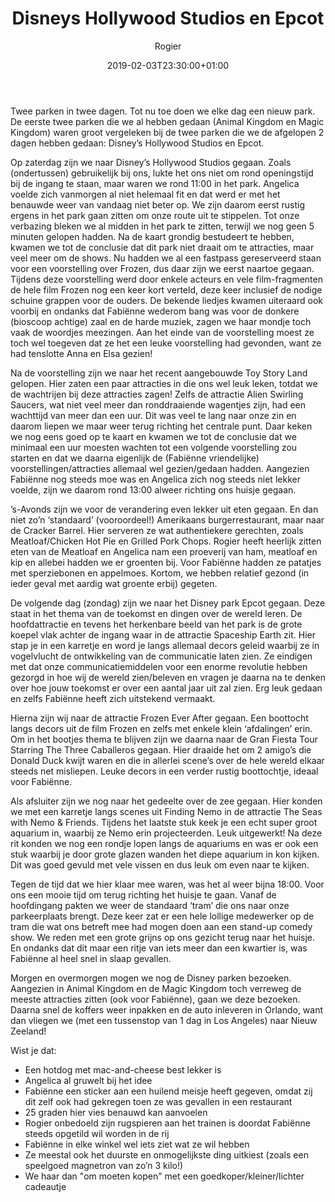 ﻿---
title: Disneys Hollywood Studios en Epcot
author: Rogier
type: post
date: 2019-02-03T23:30:00+01:00
url: /weblog/2019/02/03/disneys-hollywood-studios-en-epcot/
commentFolder: 2019-02-03-disneys-hollywood-studios-en-epcot
categories:
- Wereld trip 2019
images: ["01-epcot.jpg"]
resources:
- src: 01-epcot.jpg
  title: Meer in Epcot waar omheen alle werelddelen liggen
  params:
    banner: true
- src: 02-epcot-mexico.jpg
  title: Fabiënne bij Maya tempel
  params:
    imagegallery: true
- src: 03-geel-visje.jpg
  title: Leuk fel geel visje
  params:
    imagegallery: true
- src: 04-zeepaardjes.jpg
  title: Zeepaardjes op een tak
  params:
    imagegallery: true
- src: 05-koraalduivel.jpg
  title: Zeer giftige Koraalduivel
  params:
    imagegallery: true
- src: 06-nemo.jpg
  title: Nemo him self!
  params:
    imagegallery: true
- src: 07-hotdog-mac-and-cheese.jpg
  title: Hotdog met Mac-and-cheese
  params:
    imagegallery: true
- src: 08-epcot-planet-earth.jpg
  title: Epcot's Planet Earth bij zonsondergang
  params:
    imagegallery: true
- src: 09-epcot-planet-earth.jpg
  title: Epcot's Planet Earth bij zonsondergang
  params:
    imagegallery: true
- src: 10-cracker-barrel-diner.jpg
  title: Diner bij Cracker Barrel
  params:
    imagegallery: true

---
Twee parken in twee dagen. Tot nu toe doen we elke dag een nieuw park. De eerste twee parken die we al hebben gedaan (Animal Kingdom en Magic Kingdom) waren groot vergeleken bij de twee parken die we de afgelopen 2 dagen hebben gedaan: Disney’s Hollywood Studios en Epcot.

Op zaterdag zijn we naar Disney’s Hollywood Studios gegaan. Zoals (ondertussen) gebruikelijk bij ons, lukte het ons niet om rond openingstijd bij de ingang te staan, maar waren we rond 11:00 in het park. Angelica voelde zich vanmorgen al niet helemaal fit en dat werd er met het benauwde weer van vandaag niet beter op. We zijn daarom eerst rustig ergens in het park gaan zitten om onze route uit te stippelen. Tot onze verbazing bleken we al midden in het park te zitten, terwijl we nog geen 5 minuten gelopen hadden. Na de kaart grondig bestudeert te hebben, kwamen we tot de conclusie dat dit park niet draait om te attracties, maar veel meer om de shows. Nu hadden we al een fastpass gereserveerd staan voor een voorstelling over Frozen, dus daar zijn we eerst naartoe gegaan. Tijdens deze voorstelling werd door enkele acteurs en vele film-fragmenten de hele film Frozen nog een keer kort verteld, deze keer inclusief de nodige schuine grappen voor de ouders. De bekende liedjes kwamen uiteraard ook voorbij en ondanks dat Fabiënne wederom bang was voor de donkere (bioscoop achtige) zaal en de harde muziek, zagen we haar mondje toch vaak de woordjes meezingen. Aan het einde van de voorstelling moest ze toch wel toegeven dat ze het een leuke voorstelling had gevonden, want ze had tenslotte Anna en Elsa gezien!

Na de voorstelling zijn we naar het recent aangebouwde Toy Story Land gelopen. Hier zaten een paar attracties in die ons wel leuk leken, totdat we de wachtrijen bij deze attracties zagen! Zelfs de attractie Alien Swirling Saucers, wat niet veel meer dan ronddraaiende wagentjes zijn, had een wachttijd van meer dan een uur. Dit was veel te lang naar onze zin en daarom liepen we maar weer terug richting het centrale punt. Daar keken we nog eens goed op te kaart en kwamen we tot de conclusie dat we minimaal een uur moesten wachten tot een volgende voorstelling zou starten en dat we daarna eigenlijk de (Fabiënne vriendelijke) voorstellingen/attracties allemaal wel gezien/gedaan hadden. Aangezien Fabiënne nog steeds moe was en Angelica zich nog steeds niet lekker voelde, zijn we daarom rond 13:00 alweer richting ons huisje gegaan.

’s-Avonds zijn we voor de verandering even lekker uit eten gegaan. En dan niet zo’n ‘standaard’ (vooroordeel!) Amerikaans burgerrestaurant, maar naar de Cracker Barrel. Hier serveren ze wat authentiekere gerechten, zoals Meatloaf/Chicken Hot Pie en Grilled Pork Chops. Rogier heeft heerlijk zitten eten van de Meatloaf en Angelica nam een proeverij van ham, meatloaf en kip en allebei hadden we er groenten bij. Voor Fabiënne hadden ze patatjes met sperziebonen en appelmoes. Kortom, we hebben relatief gezond (in ieder geval met aardig wat groente erbij) gegeten.

De volgende dag (zondag) zijn we naar het Disney park Epcot gegaan. Deze staat in het thema van de toekomst en dingen over de wereld leren. De hoofdattractie en tevens het herkenbare beeld van het park is de grote koepel vlak achter de ingang waar in de attractie Spaceship Earth zit. Hier stap je in een karretje en word je langs allemaal decors geleid waarbij ze in vogelvlucht de ontwikkeling van de communicatie laten zien. Ze eindigen met dat onze communicatiemiddelen voor een enorme revolutie hebben gezorgd in hoe wij de wereld zien/beleven en vragen je daarna na te denken over hoe jouw toekomst er over een aantal jaar uit zal zien. Erg leuk gedaan en zelfs Fabiënne heeft zich uitstekend vermaakt. 

Hierna zijn wij naar de attractie Frozen Ever After gegaan. Een boottocht langs decors uit de film Frozen en zelfs met enkele klein ‘afdalingen’ erin. Om in het bootjes thema te blijven zijn we daarna naar de Gran Fiesta Tour Starring The Three Caballeros gegaan. Hier draaide het om 2 amigo’s die Donald Duck kwijt waren en die in allerlei scene’s over de hele wereld elkaar steeds net misliepen. Leuke decors in een verder rustig boottochtje, ideaal voor Fabiënne.

Als afsluiter zijn we nog naar het gedeelte over de zee gegaan. Hier konden we met een karretje langs scenes uit Finding Nemo in de attractie The Seas with Nemo & Friends. Tijdens het laatste stuk keek je een echt super groot aquarium in, waarbij ze Nemo erin projecteerden. Leuk uitgewerkt! Na deze rit konden we nog een rondje lopen langs de aquariums en was er ook een stuk waarbij je door grote glazen wanden het diepe aquarium in kon kijken. Dit was goed gevuld met vele vissen en dus leuk om even naar te kijken.

Tegen de tijd dat we hier klaar mee waren, was het al weer bijna 18:00. Voor ons een mooie tijd om terug richting het huisje te gaan. Vanaf de hoofdingang pakten we weer de standaard ‘tram’ die ons naar onze parkeerplaats brengt. Deze keer zat er een hele lollige medewerker op de tram die wat ons betreft mee had mogen doen aan een stand-up comedy show. We reden met een grote grijns op ons gezicht terug naar het huisje. En ondanks dat dit maar een ritje van iets meer dan een kwartier is, was Fabiënne al heel snel in slaap gevallen. 

Morgen en overmorgen mogen we nog de Disney parken bezoeken. Aangezien in Animal Kingdom en de Magic Kingdom toch verreweg de meeste attracties zitten (ook voor Fabiënne), gaan we deze bezoeken. Daarna snel de koffers weer inpakken en de auto inleveren in Orlando, want dan vliegen we (met een tussenstop van 1 dag in Los Angeles) naar Nieuw Zeeland!

Wist je dat:

- Een hotdog met mac-and-cheese best lekker is
- Angelica al gruwelt bij het idee
- Fabiënne een sticker aan een huilend meisje heeft gegeven, omdat zij dit zelf ook had gekregen toen ze was gevallen in een restaurant
- 25 graden hier vies benauwd kan aanvoelen
- Rogier onbedoeld zijn rugspieren aan het trainen is doordat Fabiënne steeds opgetild wil worden in de rij
- Fabiënne in elke winkel wel iets ziet wat ze wil hebben
- Ze meestal ook het duurste en onmogelijkste ding uitkiest (zoals een speelgoed magnetron van zo’n 3 kilo!)
- We haar dan "om moeten kopen" met een goedkoper/kleiner/lichter cadeautje 
